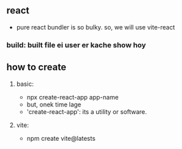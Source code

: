 ## react
- pure react bundler is so bulky. so, we will use vite-react

### build: built file ei user er kache show hoy


## how to create
1. basic:
    - npx create-react-app app-name
    - but, onek time lage
    - 'create-react-app': its a utility or software.

2. vite:
    - npm create vite@latests